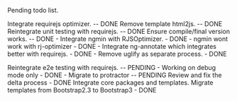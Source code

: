 Pending todo list.

Integrate requirejs optimizer. -- DONE
Remove template html2js. -- DONE
Reintegrate unit testing with requirejs. -- DONE
Ensure compile/final version works. -- DONE
    - Integrate ngmin with RJSOptimizer. - DONE
        - ngmin wont work with rj-optimizer - DONE
        - Integrate ng-annotate which integrates better with requirejs. - DONE
    - Remove uglify as separate process. - DONE

Reintegrate e2e testing with requirejs. -- PENDING
    - Working on debug mode only - DONE
    - Migrate to protractor -- PENDING
Review and fix the delta process - DONE
Integrate core packages and templates.
Migrate templates from Bootstrap2.3 to Bootstrap3 - DONE
